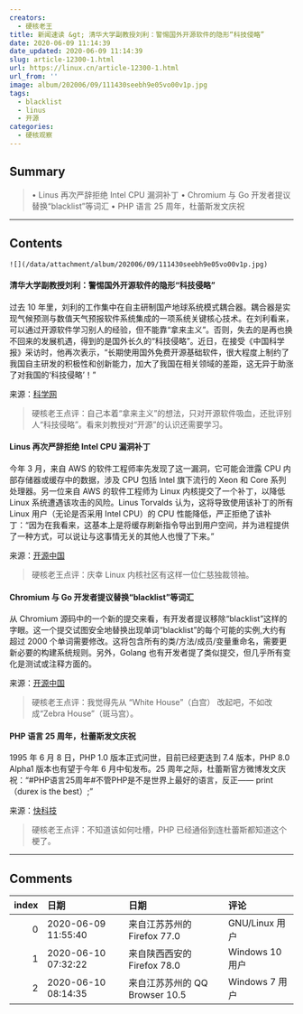 ```yaml
---
creators:
  - 硬核老王
title: 新闻速读 &gt; 清华大学副教授刘利：警惕国外开源软件的隐形“科技侵略”
date: 2020-06-09 11:14:39
date_updated: 2020-06-09 11:14:39
slug: article-12300-1.html
url: https://linux.cn/article-12300-1.html
url_from: ''
image: album/202006/09/111430seebh9e05vo00v1p.jpg
tags:
  - blacklist
  - linus
  - 开源
categories:
  - 硬核观察
---
```


## Summary

> • Linus 再次严辞拒绝 Intel CPU 漏洞补丁 • Chromium 与 Go 开发者提议替换“blacklist”等词汇 • PHP 语言 25 周年，杜蕾斯发文庆祝

***

<!-- more -->

## Contents

`![](/data/attachment/album/202006/09/111430seebh9e05vo00v1p.jpg)`

#### 清华大学副教授刘利：警惕国外开源软件的隐形“科技侵略”

过去 10 年里，刘利的工作集中在自主研制国产地球系统模式耦合器。耦合器是实现气候预测与数值天气预报软件系统集成的一项系统关键核心技术。在刘利看来，可以通过开源软件学习别人的经验，但不能靠“拿来主义”。否则，失去的是再也换不回来的发展机遇，得到的是国外长久的“科技侵略”。近日，在接受《中国科学报》采访时，他再次表示，“长期使用国外免费开源基础软件，很大程度上制约了我国自主研发的积极性和创新能力，加大了我国在相关领域的差距，这无异于助涨了对我国的‘科技侵略’！”

来源：[科学网](https://www.cnbeta.com/articles/tech/988313.htm)

> 
> 硬核老王点评：自己本着“拿来主义”的想法，只对开源软件吸血，还批评别人“科技侵略”。看来刘教授对“开源”的认识还需要学习。
> 
> 
> 

#### Linus 再次严辞拒绝 Intel CPU 漏洞补丁

今年 3 月，来自 AWS 的软件工程师率先发现了这一漏洞，它可能会泄露 CPU 内部存储器或缓存中的数据，涉及 CPU 包括 Intel 旗下流行的 Xeon 和 Core 系列处理器。另一位来自 AWS 的软件工程师为 Linux 内核提交了一个补丁，以降低 Linux 系统遭遇该攻击的风险。Linus Torvalds 认为，这将导致使用该补丁的所有 Linux 用户（无论是否采用 Intel CPU）的 CPU 性能降低，严正拒绝了该补丁：“因为在我看来，这基本上是将缓存刷新指令导出到用户空间，并为进程提供了一种方式，可以说让与这事情无关的其他人也慢了下来。”

来源：[开源中国](https://www.oschina.net/news/116295/oh-im-such-a-delicate-flower)

> 
> 硬核老王点评：庆幸 Linux 内核社区有这样一位仁慈独裁领袖。
> 
> 
> 

#### Chromium 与 Go 开发者提议替换“blacklist”等词汇

从 Chromium 源码中的一个新的提交来看，有开发者提议移除“blacklist”这样的字眼。这一个提交试图安全地替换出现单词“blacklist”的每个可能的实例,大约有超过 2000 个单词需要修改。这将包含所有的类/方法/成员/变量重命名，需要更新必要的构建系统规则。另外，Golang 也有开发者提了类似提交，但几乎所有变化是测试或注释方面的。

来源：[开源中国](https://www.oschina.net/news/116294/commit-rename-blacklist-slave)

> 
> 硬核老王点评：我觉得先从 “White House”（白宫） 改起吧，不如改成“Zebra House”（斑马宫）。
> 
> 
> 

#### PHP 语言 25 周年，杜蕾斯发文庆祝

1995 年 6 月 8 日，PHP 1.0 版本正式问世，目前已经更迭到 7.4 版本，PHP 8.0 Alpha1 版本也有望于今年 6 月中旬发布。25 周年之际，杜蕾斯官方微博发文庆祝：“#PHP语言25周年#不管PHP是不是世界上最好的语言，反正—— print（durex is the best）;”

来源：[快科技](https://hot.cnbeta.com/articles/funny/988403.htm)

> 
> 硬核老王点评：不知道该如何吐槽，PHP 已经通俗到连杜蕾斯都知道这个梗了。
> 
> 
>

***

## Comments

|   index | 日期                | 日期                                          | 评论                                                                             |
|--------:|:--------------------|:----------------------------------------------|:---------------------------------------------------------------------------------|
|       0 | 2020-06-09 11:55:40 | 来自江苏苏州的 Firefox 77.0|GNU/Linux 用户    | 自 主 知 识 产 权                                                                |
|       1 | 2020-06-10 07:32:22 | 来自陕西西安的 Firefox 78.0|Windows 10 用户   | 应该拥抱开源，咱们也可以做出优秀的开源产品，而不是别人做的好就说别人是科技侵略   |
|       2 | 2020-06-10 08:14:35 | 来自江苏苏州的 QQ Browser 10.5|Windows 7 用户 | 教授的意思是: 快快快, 研究经费没有了, 赶紧给我们拨一点, 让我们再好好研究了3~5年. |
